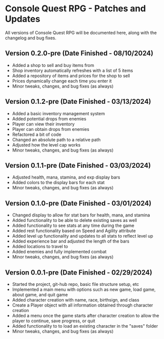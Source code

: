 # Console Quest RPG - Patches and Updates
All versions of Console Quest RPG will be documented here, along with the changelog and bug fixes.

## Version 0.2.0-pre (Date Finished - 08/10/2024)
- Added a shop to sell and buy items from
- Shop inventory automatically refreshes with a list of 5 items
- Added a repository of items and prices for the shop to sell
- Prices dynamically change each time you enter it
- Minor tweaks, changes, and bug fixes (as always)

## Version 0.1.2-pre (Date Finished - 03/13/2024)
- Added a basic inventory management system
- Added potential drops from enemies
- Player can view their inventory
- Player can obtain drops from enemies
- Refactored a bit of code
- Changed an absolute path to a relative path
- Adjusted how the level cap works
- Minor tweaks, changes, and bug fixes (as always)

## Version 0.1.1-pre (Date Finished - 03/03/2024)
- Adjusted health, mana, stamina, and exp display bars
- Added colors to the display bars for each stat
- Minor tweaks, changes, and bug fixes (as always)

## Version 0.1.0-pre (Date Finished - 03/01/2024)
- Changed display to allow for stat bars for health, mana, and stamina
- Added functionality to be able to delete existing saves as well
- Added functionality to see stats at any time during the game
- Added rest functionality based on Speed and Agility attribute
- Added level up functionality and updates to all stats to reflect level up
- Added experience bar and adjusted the length of the bars
- Added locations to travel to
- Added enemies and fully implemented combat
- Minor tweaks, changes, and bug fixes (as always)

## Version 0.0.1-pre (Date Finished - 02/29/2024)
- Started the project, git-hub repo, basic file structure setup, etc
- Implemented a main menu with options such as new game, load game, about game, and quit game
- Added character creation with name, race, birthsign, and class
- Create a Player object with all information obtained through character creation
- Added a menu once the game starts after character creation to allow the player to continue, save progress, or quit
- Added functionality to to load an existing character in the "saves" folder
- Minor tweaks, changes, and bug fixes (as always)